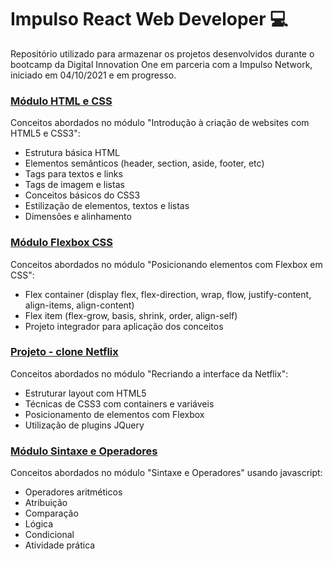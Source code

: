 # Impulso React Web Developer :computer:

Repositório utilizado para armazenar os projetos desenvolvidos durante o bootcamp da Digital Innovation One em parceria com a Impulso Network, iniciado em 04/10/2021 e em progresso.

### [Módulo HTML e CSS](https://github.com/lineavelino/dio-impulso/tree/main/htmlcss)

Conceitos abordados no módulo "Introdução à criação de websites com HTML5 e CSS3":

- Estrutura básica HTML
- Elementos semânticos (header, section, aside, footer, etc)
- Tags para textos e links
- Tags de imagem e listas
- Conceitos básicos do CSS3
- Estilização de elementos, textos e listas
- Dimensões e alinhamento

### [Módulo Flexbox CSS](https://github.com/lineavelino/dio-impulso/tree/main/flexbox)

Conceitos abordados no módulo "Posicionando elementos com Flexbox em CSS":

- Flex container (display flex, flex-direction, wrap, flow, justify-content, align-items, align-content)
- Flex item (flex-grow, basis, shrink, order, align-self)
- Projeto integrador para aplicação dos conceitos

### [Projeto - clone Netflix](https://github.com/lineavelino/dio-impulso/tree/main/clone-netflix)

Conceitos abordados no módulo "Recriando a interface da Netflix":

- Estruturar layout com HTML5
- Técnicas de CSS3 com containers e variáveis
- Posicionamento de elementos com Flexbox
- Utilização de plugins JQuery 

### [Módulo Sintaxe e Operadores](https://github.com/lineavelino/dio-impulso/tree/main/sintaxe-operadores)

Conceitos abordados no módulo "Sintaxe e Operadores" usando javascript:

- Operadores aritméticos
- Atribuição
- Comparação
- Lógica
- Condicional
- Atividade prática
